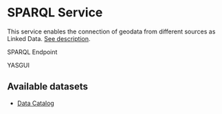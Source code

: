 # SPARQL Service

This service enables the connection of geodata from different sources as Linked Data. [See description](https://www.geo.admin.ch/linkeddata).

SPARQL Endpoint
<ApiCodeBlock url="https://geo.ld.admin.ch/query/" method="GET" />

YASGUI
<ApiCodeBlock url="https://geo.ld.admin.ch/sparql/" method="GETT" />

## Available datasets

- [Data Catalog](https://geo.ld.admin.ch/.well-known/void)

